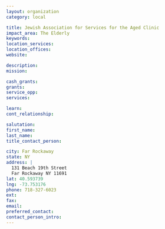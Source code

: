 ```yaml
---
layout: organization
category: local

title: Jewish Association for Services for the Aged Clinic
impact_area: The Elderly
keywords: 
location_services: 
location_offices: 
website: 

description: 
mission: 

cash_grants: 
grants: 
service_opp: 
services: 

learn: 
cont_relationship: 

salutation: 
first_name: 
last_name: 
title_contact_person: 

city: Far Rockaway
state: NY
address: |
  131 Beach 19th Street  
  Far Rockaway NY 11691
lat: 40.593739
lng: -73.753176
phone: 718-327-6023
ext: 
fax: 
email: 
preferred_contact: 
contact_person_intro: 
---
```

